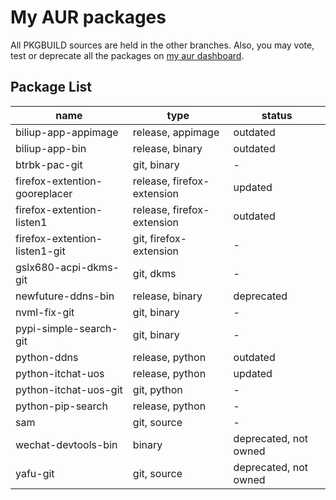 # My AUR packages

All PKGBUILD sources are held in the other branches. Also, you may vote, test or deprecate all the packages on [my aur dashboard](https://aur.archlinux.org/packages?K=Lehmaning&SeB=m).

## Package List

<!--TODO: 使用 CI/CD 自动更新列表-->

| name                          | type                        | status            |
| ----------------------------- | --------------------------- | ----------------- |
| biliup-app-appimage           | release, appimage           | outdated          |
| biliup-app-bin                | release, binary             | outdated          |
| btrbk-pac-git                 | git, binary                 | -                 |
| firefox-extention-gooreplacer | release, firefox-extension  | updated           |
| firefox-extention-listen1     | release, firefox-extension  | outdated          |
| firefox-extention-listen1-git | git, firefox-extension      | -                 |
| gslx680-acpi-dkms-git         | git, dkms                   | -                 |
| newfuture-ddns-bin            | release, binary             | deprecated        |
| nvml-fix-git                  | git, binary                 | -                 |
| pypi-simple-search-git        | git, binary                 | -                 |
| python-ddns                   | release, python             | outdated          |
| python-itchat-uos             | release, python             | updated           |
| python-itchat-uos-git         | git, python                 | -                 |
| python-pip-search             | release, python             | -                 |
| sam                           | git, source                 | -                 |
| wechat-devtools-bin           | binary                      | deprecated, not owned        |
| yafu-git                      | git, source                 | deprecated, not owned        |
